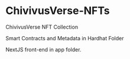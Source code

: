 # ChivivusVerse-NFTs

ChivivusVerse NFT Collection

Smart Contracts and Metadata in Hardhat Folder

NextJS front-end in app folder. 

